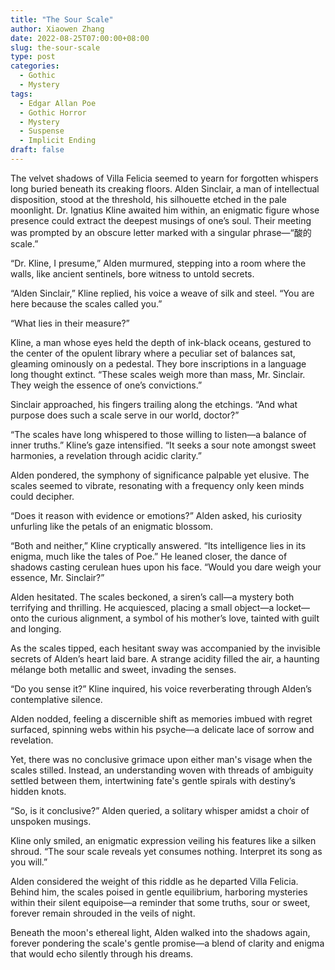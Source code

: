 ```yaml
---
title: "The Sour Scale"
author: Xiaowen Zhang
date: 2022-08-25T07:00:00+08:00
slug: the-sour-scale
type: post
categories:
  - Gothic
  - Mystery
tags:
  - Edgar Allan Poe
  - Gothic Horror
  - Mystery
  - Suspense
  - Implicit Ending
draft: false
---
```


The velvet shadows of Villa Felicia seemed to yearn for forgotten whispers long buried beneath its creaking floors. Alden Sinclair, a man of intellectual disposition, stood at the threshold, his silhouette etched in the pale moonlight. Dr. Ignatius Kline awaited him within, an enigmatic figure whose presence could extract the deepest musings of one’s soul. Their meeting was prompted by an obscure letter marked with a singular phrase—“酸的scale.”

“Dr. Kline, I presume,” Alden murmured, stepping into a room where the walls, like ancient sentinels, bore witness to untold secrets.

“Alden Sinclair,” Kline replied, his voice a weave of silk and steel. “You are here because the scales called you.”

“What lies in their measure?”

Kline, a man whose eyes held the depth of ink-black oceans, gestured to the center of the opulent library where a peculiar set of balances sat, gleaming ominously on a pedestal. They bore inscriptions in a language long thought extinct. “These scales weigh more than mass, Mr. Sinclair. They weigh the essence of one’s convictions.”

Sinclair approached, his fingers trailing along the etchings. “And what purpose does such a scale serve in our world, doctor?”

“The scales have long whispered to those willing to listen—a balance of inner truths.” Kline’s gaze intensified. “It seeks a sour note amongst sweet harmonies, a revelation through acidic clarity.”

Alden pondered, the symphony of significance palpable yet elusive. The scales seemed to vibrate, resonating with a frequency only keen minds could decipher.

“Does it reason with evidence or emotions?” Alden asked, his curiosity unfurling like the petals of an enigmatic blossom.

“Both and neither,” Kline cryptically answered. “Its intelligence lies in its enigma, much like the tales of Poe.” He leaned closer, the dance of shadows casting cerulean hues upon his face. “Would you dare weigh your essence, Mr. Sinclair?”

Alden hesitated. The scales beckoned, a siren’s call—a mystery both terrifying and thrilling. He acquiesced, placing a small object—a locket—onto the curious alignment, a symbol of his mother’s love, tainted with guilt and longing.

As the scales tipped, each hesitant sway was accompanied by the invisible secrets of Alden’s heart laid bare. A strange acidity filled the air, a haunting mélange both metallic and sweet, invading the senses.

“Do you sense it?” Kline inquired, his voice reverberating through Alden’s contemplative silence.

Alden nodded, feeling a discernible shift as memories imbued with regret surfaced, spinning webs within his psyche—a delicate lace of sorrow and revelation. 

Yet, there was no conclusive grimace upon either man's visage when the scales stilled. Instead, an understanding woven with threads of ambiguity settled between them, intertwining fate's gentle spirals with destiny’s hidden knots.

“So, is it conclusive?” Alden queried, a solitary whisper amidst a choir of unspoken musings.

Kline only smiled, an enigmatic expression veiling his features like a silken shroud. “The sour scale reveals yet consumes nothing. Interpret its song as you will.”

Alden considered the weight of this riddle as he departed Villa Felicia. Behind him, the scales poised in gentle equilibrium, harboring mysteries within their silent equipoise—a reminder that some truths, sour or sweet, forever remain shrouded in the veils of night.

Beneath the moon's ethereal light, Alden walked into the shadows again, forever pondering the scale's gentle promise—a blend of clarity and enigma that would echo silently through his dreams.
